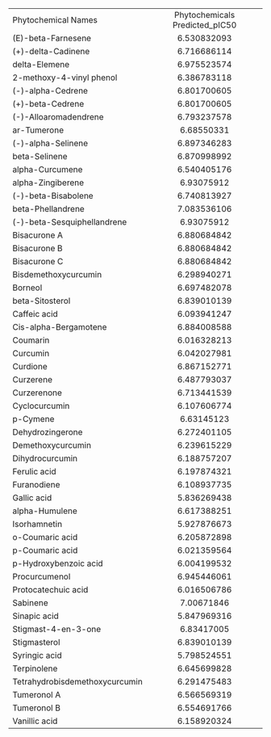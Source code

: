 |                                |                                 |
| ------------------------------ | :-----------------------------: |
| Phytochemical Names            | Phytochemicals Predicted\_pIC50 |
| (E)-beta-Farnesene             |           6.530832093           |
| (+)-delta-Cadinene             |           6.716686114           |
| delta-Elemene                  |           6.975523574           |
| 2-methoxy-4-vinyl phenol       |           6.386783118           |
| (-)-alpha-Cedrene              |           6.801700605           |
| (+)-beta-Cedrene               |           6.801700605           |
| (-)-Alloaromadendrene          |           6.793237578           |
| ar-Tumerone                    |            6.68550331           |
| (-)-alpha-Selinene             |           6.897346283           |
| beta-Selinene                  |           6.870998992           |
| alpha-Curcumene                |           6.540405176           |
| alpha-Zingiberene              |            6.93075912           |
| (-)-beta-Bisabolene            |           6.740813927           |
| beta-Phellandrene              |           7.083536106           |
| (-)-beta-Sesquiphellandrene    |            6.93075912           |
| Bisacurone A                   |           6.880684842           |
| Bisacurone B                   |           6.880684842           |
| Bisacurone C                   |           6.880684842           |
| Bisdemethoxycurcumin           |           6.298940271           |
| Borneol                        |           6.697482078           |
| beta-Sitosterol                |           6.839010139           |
| Caffeic acid                   |           6.093941247           |
| Cis-alpha-Bergamotene          |           6.884008588           |
| Coumarin                       |           6.016328213           |
| Curcumin                       |           6.042027981           |
| Curdione                       |           6.867152771           |
| Curzerene                      |           6.487793037           |
| Curzerenone                    |           6.713441539           |
| Cyclocurcumin                  |           6.107606774           |
| p-Cymene                       |            6.63145123           |
| Dehydrozingerone               |           6.272401105           |
| Demethoxycurcumin              |           6.239615229           |
| Dihydrocurcumin                |           6.188757207           |
| Ferulic acid                   |           6.197874321           |
| Furanodiene                    |           6.108937735           |
| Gallic acid                    |           5.836269438           |
| alpha-Humulene                 |           6.617388251           |
| Isorhamnetin                   |           5.927876673           |
| o-Coumaric acid                |           6.205872898           |
| p-Coumaric acid                |           6.021359564           |
| p-Hydroxybenzoic acid          |           6.004199532           |
| Procurcumenol                  |           6.945446061           |
| Protocatechuic acid            |           6.016506786           |
| Sabinene                       |            7.00671846           |
| Sinapic acid                   |           5.847969316           |
| Stigmast-4-en-3-one            |            6.83417005           |
| Stigmasterol                   |           6.839010139           |
| Syringic acid                  |           5.798524551           |
| Terpinolene                    |           6.645699828           |
| Tetrahydrobisdemethoxycurcumin |           6.291475483           |
| Tumeronol A                    |           6.566569319           |
| Tumeronol B                    |           6.554691766           |
| Vanillic acid                  |           6.158920324           |
